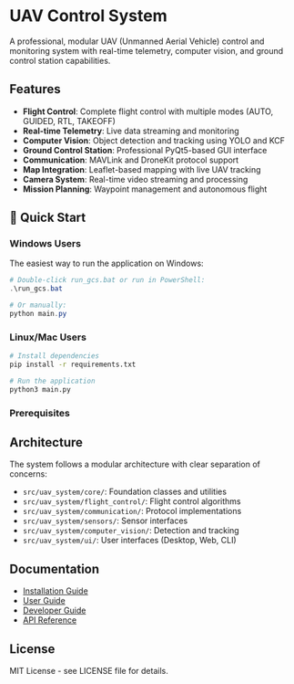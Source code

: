 # UAV Control System

A professional, modular UAV (Unmanned Aerial Vehicle) control and monitoring system with real-time telemetry, computer vision, and ground control station capabilities.

## Features

- **Flight Control**: Complete flight control with multiple modes (AUTO, GUIDED, RTL, TAKEOFF)
- **Real-time Telemetry**: Live data streaming and monitoring
- **Computer Vision**: Object detection and tracking using YOLO and KCF
- **Ground Control Station**: Professional PyQt5-based GUI interface
- **Communication**: MAVLink and DroneKit protocol support
- **Map Integration**: Leaflet-based mapping with live UAV tracking
- **Camera System**: Real-time video streaming and processing
- **Mission Planning**: Waypoint management and autonomous flight

## 🚀 Quick Start

### Windows Users
The easiest way to run the application on Windows:
```powershell
# Double-click run_gcs.bat or run in PowerShell:
.\run_gcs.bat

# Or manually:
python main.py
```

### Linux/Mac Users  
```bash
# Install dependencies
pip install -r requirements.txt

# Run the application  
python3 main.py
```

### Prerequisites

## Architecture

The system follows a modular architecture with clear separation of concerns:

- `src/uav_system/core/`: Foundation classes and utilities
- `src/uav_system/flight_control/`: Flight control algorithms
- `src/uav_system/communication/`: Protocol implementations
- `src/uav_system/sensors/`: Sensor interfaces
- `src/uav_system/computer_vision/`: Detection and tracking
- `src/uav_system/ui/`: User interfaces (Desktop, Web, CLI)

## Documentation

- [Installation Guide](docs/installation.md)
- [User Guide](docs/user_guide.md)
- [Developer Guide](docs/developer_guide.md)
- [API Reference](docs/api_reference/)

## License

MIT License - see LICENSE file for details.
